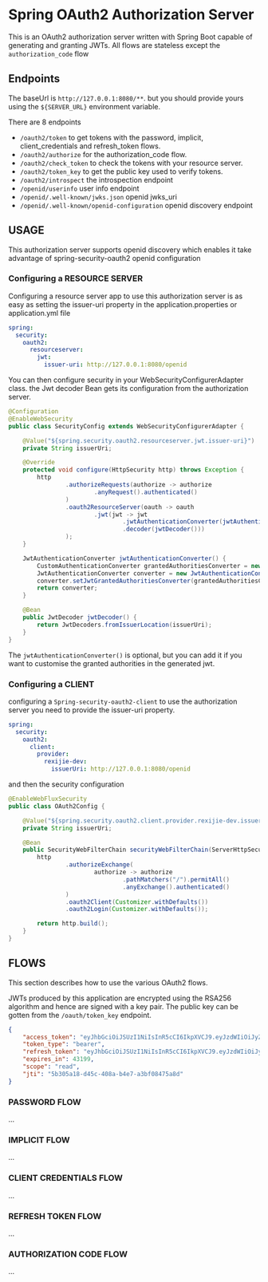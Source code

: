 # Spring OAuth2 Authorization Server
This is an OAuth2 authorization server written with Spring Boot capable of generating and granting JWTs. All flows are stateless except the `authorization_code` flow


## Endpoints
The baseUrl is `http://127.0.0.1:8080/**`. but you should provide yours using the `${SERVER_URL}` environment variable.

There are 8 endpoints
- `/oauth2/token` to get tokens with the password, implicit, client_credentials and refresh_token flows.
- `/oauth2/authorize` for the authorization_code flow.
- `/oauth2/check_token` to check the tokens with your resource server.
- `/oauth2/token_key` to get the public key used to verify tokens.
- `/oauth2/introspect` the introspection endpoint
- `/openid/userinfo` user info endpoint
- `/openid/.well-known/jwks.json` openid jwks_uri 
- `/openid/.well-known/openid-configuration` openid discovery endpoint


## USAGE
This authorization server supports openid discovery which enables it take advantage of spring-security-oauth2 openid configuration

### Configuring a RESOURCE SERVER
Configuring a resource server app to use this authorization server is as easy as setting the issuer-uri property in the application.properties or application.yml file
```yaml
spring:
  security:
    oauth2:
      resourceserver:
        jwt:
          issuer-uri: http://127.0.0.1:8080/openid
```
You can then configure security in your WebSecurityConfigurerAdapter class. the Jwt decoder Bean gets its configuration from the authorization server.


```java
@Configuration
@EnableWebSecurity
public class SecurityConfig extends WebSecurityConfigurerAdapter {

    @Value("${spring.security.oauth2.resourceserver.jwt.issuer-uri}")
    private String issuerUri;

    @Override
    protected void configure(HttpSecurity http) throws Exception {
        http
                .authorizeRequests(authorize -> authorize
                        .anyRequest().authenticated()
                )
                .oauth2ResourceServer(oauth -> oauth
                        .jwt(jwt -> jwt
                                .jwtAuthenticationConverter(jwtAuthenticationConverter())
                                .decoder(jwtDecoder()))
                );
    }

    JwtAuthenticationConverter jwtAuthenticationConverter() {
        CustomAuthenticationConverter grantedAuthoritiesConverter = new CustomAuthenticationConverter();
        JwtAuthenticationConverter converter = new JwtAuthenticationConverter();
        converter.setJwtGrantedAuthoritiesConverter(grantedAuthoritiesConverter);
        return converter;
    }

    @Bean
    public JwtDecoder jwtDecoder() {
        return JwtDecoders.fromIssuerLocation(issuerUri);
    }
}
```
The `jwtAuthenticationConverter()` is optional, but you can add it if you want to customise the granted authorities in the generated jwt.

### Configuring a CLIENT
configuring a `Spring-security-oauth2-client` to use the authorization server you need to provide the issuer-uri property. 
```yaml
spring:
  security:
    oauth2:
      client:
        provider:
          rexijie-dev:
            issuerUri: http://127.0.0.1:8080/openid
```
and then the security configuration
```java
@EnableWebFluxSecurity
public class OAuth2Config {

    @Value("${spring.security.oauth2.client.provider.rexijie-dev.issuerUri}")
    private String issuerUri;

    @Bean
    public SecurityWebFilterChain securityWebFilterChain(ServerHttpSecurity http) {
        http
                .authorizeExchange(
                        authorize -> authorize
                                .pathMatchers("/").permitAll()
                                .anyExchange().authenticated()
                )
                .oauth2Client(Customizer.withDefaults())
                .oauth2Login(Customizer.withDefaults());

        return http.build();
    }
}
```
## FLOWS
This section describes how to use the various OAuth2 flows.

JWTs produced by this application are encrypted using the RSA256 algorithm and hence are signed with a key pair. The public key can be gotten from the `/oauth/token_key` endpoint.

```json
{
    "access_token": "eyJhbGciOiJSUzI1NiIsInR5cCI6IkpXVCJ9.eyJzdWIiOiJyZXhpamllQGdtYWlsLmNvbSIsInJvbGUiOiJVU0VSIiwic2NvcGUiOlsicmVhZCJdLCJpc3MiOiJodHRwczovL3JleGlqaWUuZGV2IiwiZXhwIjoxNTk4MDE0NTcyLCJhdXRob3JpdGllcyI6WyJST0xFX0NBTl9WSUVXIiwiUk9MRV9VU0VSIl0sImp0aSI6IjViMzA1YTE4LWQ0NWMtNDA4YS1iNGU3LWEzYmYwODQ3NWE4ZCIsImNsaWVudF9pZCI6Im1hbmFnZW1lbnQtYXBwIn0.li0f2gEA2VsbginzWa0ELcKrWGXeXSybsZVFdQiWHRZ2YbqvuYbpr0ReN_D6_0zWgCBdWjblibSLUiLrM2vlQBr0UarU1RnaDP5WDTxnTBch80rjWIfc-_QBwFOuitD7iXHwRhJLDObv491YcxLcmXhJmPTr-CavgG-cruD6kuqIzqpwQ22-TXZ_iHT2OCddsSX-DUtXMIb7oBIkbUgdc3UCmFn2fdVsFxZbUM2CYsKc56VgGO27MlfKfRQhCfIhBIzpvXmBRUETWMipOJOCtJ60JPW1NM78-lgV-Y8lw280SZAgK5jukJNshNXJgkqw42scQMSdXJTKg-WBWoV6Bg",
    "token_type": "bearer",
    "refresh_token": "eyJhbGciOiJSUzI1NiIsInR5cCI6IkpXVCJ9.eyJzdWIiOiJyZXhpamllQGdtYWlsLmNvbSIsInJvbGUiOiJVU0VSIiwic2NvcGUiOlsicmVhZCJdLCJhdGkiOiI1YjMwNWExOC1kNDVjLTQwOGEtYjRlNy1hM2JmMDg0NzVhOGQiLCJpc3MiOiJodHRwczovL3JleGlqaWUuZGV2IiwiZXhwIjoxNjAwNTYzMzcyLCJhdXRob3JpdGllcyI6WyJST0xFX0NBTl9WSUVXIiwiUk9MRV9VU0VSIl0sImp0aSI6IjE1YmNjYjQwLTQ3NWEtNDk4My05YWI2LTczNmZhNmI2MDU5OSIsImNsaWVudF9pZCI6Im1hbmFnZW1lbnQtYXBwIn0.P8tW6DsEd1qefdWMGZiBq7hlaYSl6hFZ2aRACHf5u-F-NUTY7F9wiB1vXRoDFS577AwRAajPFB5Mq-IFsGl4LfOoth9AjJJpA9EF3hPXj6XH6f49Ozzn2mF8AvEZBO-SJ04eK1eS-cJN03YK4FBTO9LT59-6SLqzhGE8x-NwGQWSab91Gv7_DmmuPHEM_vAnQfBV9ycuN0wdcJmaj1wsRnbBAtCe-bETu9LZgQ5vw5ANCd8Dfz0DTM2vu6vCFTpFeFwMy91Ol73POh34z_pGd2tgSaWzJm_qCVq-hKOjXj-4d2tmDvLcwUzPtwCvbUrbPoQYyF9RZEO8NOdr0--3IA",
    "expires_in": 43199,
    "scope": "read",
    "jti": "5b305a18-d45c-408a-b4e7-a3bf08475a8d"
}
```
### PASSWORD FLOW
...
### IMPLICIT FLOW
...
### CLIENT CREDENTIALS FLOW
...
### REFRESH TOKEN FLOW
...
### AUTHORIZATION CODE FLOW
...

